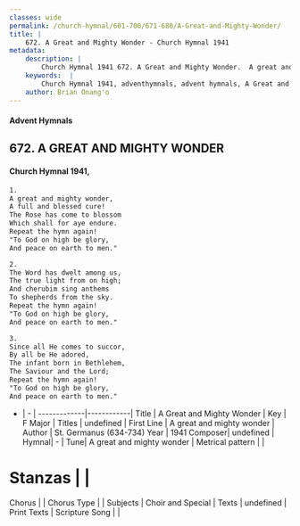 ```yaml
---
classes: wide
permalink: /church-hymnal/601-700/671-680/A-Great-and-Mighty-Wonder/
title: |
    672. A Great and Mighty Wonder - Church Hymnal 1941
metadata:
    description: |
        Church Hymnal 1941 672. A Great and Mighty Wonder.  A great and mighty wonder,  A full and blessed cure!  The Rose has come to blossom  Which shall for aye endure.  Repeat the hymn again!  "To God on high be glory,  And peace on earth to men." 
    keywords:  |
        Church Hymnal 1941, adventhymnals, advent hymnals, A Great and Mighty Wonder, A great and mighty wonder. 
    author: Brian Onang'o
---
```


#### Advent Hymnals
## 672. A GREAT AND MIGHTY WONDER
####  Church Hymnal 1941,

```txt
1.
A great and mighty wonder, 
A full and blessed cure! 
The Rose has come to blossom 
Which shall for aye endure. 
Repeat the hymn again! 
"To God on high be glory, 
And peace on earth to men." 

2.
The Word has dwelt among us, 
The true light from on high; 
And cherubim sing anthems 
To shepherds from the sky. 
Repeat the hymn again! 
"To God on high be glory, 
And peace on earth to men." 

3.
Since all He comes to succor, 
By all be He adored, 
The infant born in Bethlehem, 
The Saviour and the Lord; 
Repeat the hymn again! 
"To God on high be glory, 
And peace on earth to men."

```

- |   -  |
-------------|------------|
Title | A Great and Mighty Wonder |
Key | F Major |
Titles | undefined |
First Line | A great and mighty wonder |
Author | St. Germanus (634-734)
Year | 1941
Composer| undefined |
Hymnal|  - |
Tune| A great and mighty wonder |
Metrical pattern | |
# Stanzas |  |
Chorus |  |
Chorus Type |  |
Subjects | Choir and Special |
Texts | undefined |
Print Texts | 
Scripture Song |  |
    
